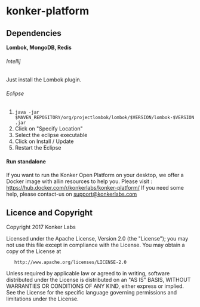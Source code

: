 # konker-platform

## Dependencies

**Lombok, MongoDB, Redis**
###### Intellij
Just install the Lombok plugin.
###### Eclipse
1. ```java -jar $MAVEN_REPOSITORY/org/projectlombok/lombok/$VERSION/lombok-$VERSION.jar```
2. Click on "Specify Location"
3. Select the eclipse executable
4. Click on Install / Update
5. Restart the Eclipse

#### Run standalone #####
If you want to run the Konker Open Platform on your desktop, we offer a Docker image with allin resources to help you.
Please visit : https://hub.docker.com/r/konkerlabs/konker-platform/
If you need some help, please contact-us on support@konkerlabs.com

## Licence and Copyright
   Copyright 2017 Konker Labs

   Licensed under the Apache License, Version 2.0 (the "License");
   you may not use this file except in compliance with the License.
   You may obtain a copy of the License at

       http://www.apache.org/licenses/LICENSE-2.0

   Unless required by applicable law or agreed to in writing, software
   distributed under the License is distributed on an "AS IS" BASIS,
   WITHOUT WARRANTIES OR CONDITIONS OF ANY KIND, either express or implied.
   See the License for the specific language governing permissions and
   limitations under the License.
